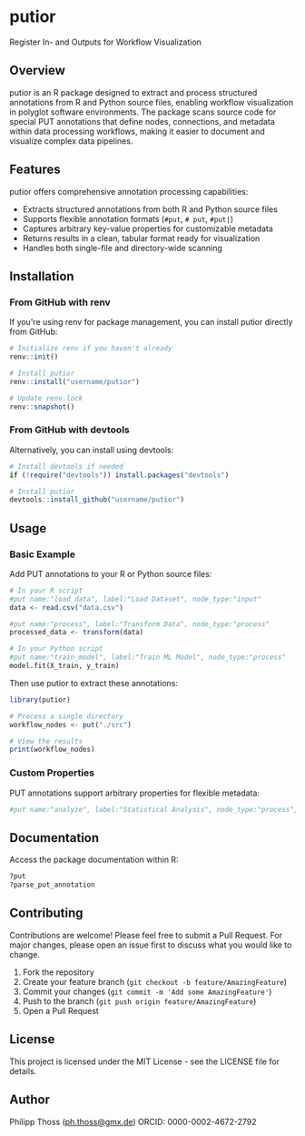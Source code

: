 # putior

Register In- and Outputs for Workflow Visualization

## Overview

putior is an R package designed to extract and process structured annotations from R and Python source files, enabling workflow visualization in polyglot software environments. The package scans source code for special PUT annotations that define nodes, connections, and metadata within data processing workflows, making it easier to document and visualize complex data pipelines.

## Features

putior offers comprehensive annotation processing capabilities:

- Extracts structured annotations from both R and Python source files
- Supports flexible annotation formats (`#put`, `# put`, `#put|`)
- Captures arbitrary key-value properties for customizable metadata
- Returns results in a clean, tabular format ready for visualization
- Handles both single-file and directory-wide scanning

## Installation

### From GitHub with renv

If you're using renv for package management, you can install putior directly from GitHub:

```r
# Initialize renv if you haven't already
renv::init()

# Install putior
renv::install("username/putior")

# Update renv.lock
renv::snapshot()
```

### From GitHub with devtools

Alternatively, you can install using devtools:

```r
# Install devtools if needed
if (!require("devtools")) install.packages("devtools")

# Install putior
devtools::install_github("username/putior")
```

## Usage

### Basic Example

Add PUT annotations to your R or Python source files:

```r
# In your R script
#put name:"load_data", label:"Load Dataset", node_type:"input"
data <- read.csv("data.csv")

#put name:"process", label:"Transform Data", node_type:"process"
processed_data <- transform(data)
```

```python
# In your Python script
#put name:"train_model", label:"Train ML Model", node_type:"process"
model.fit(X_train, y_train)
```

Then use putior to extract these annotations:

```r
library(putior)

# Process a single directory
workflow_nodes <- put("./src")

# View the results
print(workflow_nodes)
```

### Custom Properties

PUT annotations support arbitrary properties for flexible metadata:

```r
#put name:"analyze", label:"Statistical Analysis", node_type:"process", node_color:"blue", node_group:"statistics", execution_time:"120"
```

## Documentation

Access the package documentation within R:

```r
?put
?parse_put_annotation
```

## Contributing

Contributions are welcome! Please feel free to submit a Pull Request. For major changes, please open an issue first to discuss what you would like to change.

1. Fork the repository
2. Create your feature branch (`git checkout -b feature/AmazingFeature`)
3. Commit your changes (`git commit -m 'Add some AmazingFeature'`)
4. Push to the branch (`git push origin feature/AmazingFeature`)
5. Open a Pull Request

## License

This project is licensed under the MIT License - see the LICENSE file for details.

## Author

Philipp Thoss (ph.thoss@gmx.de)
ORCID: 0000-0002-4672-2792